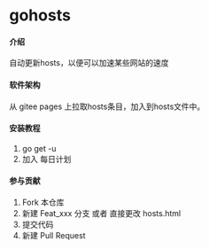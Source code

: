 # gohosts

#### 介绍
自动更新hosts，以便可以加速某些网站的速度

#### 软件架构
从 gitee pages 上拉取hosts条目，加入到hosts文件中。


#### 安装教程

1.  go get -u 
2.  加入 每日计划

#### 参与贡献

1.  Fork 本仓库
2.  新建 Feat_xxx 分支 或者 直接更改 hosts.html
3.  提交代码
4.  新建 Pull Request



